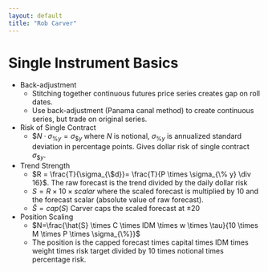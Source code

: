 ```yaml
---
layout: default
title: "Rob Carver"
---
```


# Single Instrument Basics

* Back-adjustment
    * Stitching together continuous futures price series creates gap on roll dates.
    * Use back-adjustment (Panama canal method) to create continuous series, but trade on original series.
* Risk of Single Contract
    * $\$N \cdot \sigma_{\%y}=\sigma_{\$y}$ where $N$ is notional, $\sigma_{\% y}$ is annualized standard deviation in percentage points. Gives dollar risk of single contract $\sigma_{\$y}$.
* Trend Strength
    * $R = \frac{T}{\sigma_{\$d}}= \frac{T}{P \times \sigma_{\% y} \div 16}$. The raw forecast is the trend divided by the daily dollar risk
    * $S = R \times 10 \times scalar$ where the scaled forecast is multiplied by 10 and the forecast scalar (absolute value of raw forecast).
    * $\hat{S} = cap(S)$ Carver caps the scaled forecast at $\pm 20$
* Position Scaling
    * $N=\frac{\hat{S} \times C \times IDM \times w \times \tau}{10 \times M \times P \times \sigma_{\%}}$
    * The position is the capped forecast times capital times IDM times weight times risk target divided by 10 times notional times percentage risk.
